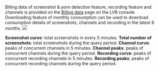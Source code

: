 Billing data of screenshot & porn detection feature, recording feature and channels is provided on the [Billing data](https://console.cloud.tencent.com/live/analysis/bill) page on the LVB console.
Downloading feature of monthly consumption can be used to download consumption details of screenshots, channels and recording in the latest 6 months.
![](https://main.qcloudimg.com/raw/8065cd2ad0101281c8ecd380bccb7918.png)

**Screenshot curve**: total screenshots in every 5 minutes.
**Total number of screenshots**: total screenshots during the query period.
**Channel curve**: peaks of concurrent channels in 5 minutes.
**Channel peaks**: peaks of concurrent channels during the query period.
**Recording curve**: peaks of concurrent recording channels in 5 minutes.
**Recording peaks**: peaks of concurrent recording channels during the query period.




